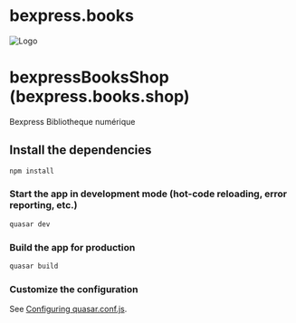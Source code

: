 # bexpress.books

![Logo](https://bexpressbooks-one.vercel.app/logo.png)



# bexpressBooksShop (bexpress.books.shop)

Bexpress Bibliotheque numérique

## Install the dependencies
```bash
npm install
```

### Start the app in development mode (hot-code reloading, error reporting, etc.)
```bash
quasar dev
```


### Build the app for production
```bash
quasar build
```

### Customize the configuration
See [Configuring quasar.conf.js](https://v2.quasar.dev/quasar-cli/quasar-conf-js).
